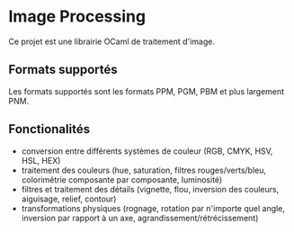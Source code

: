 # Image Processing

Ce projet est une librairie OCaml de traitement d'image.

## Formats supportés

Les formats supportés sont les formats PPM, PGM, PBM et plus largement PNM.

## Fonctionalités

- conversion entre différents systèmes de couleur (RGB, CMYK, HSV, HSL, HEX)
- traitement des couleurs (hue, saturation, filtres rouges/verts/bleu, colorimétrie composante par composante, luminosité)
- filtres et traitement des détails (vignette, flou, inversion des couleurs, aiguisage, relief, contour)
- transformations physiques (rognage, rotation par n'importe quel angle, inversion par rapport à un axe, agrandissement/rétrécissement)